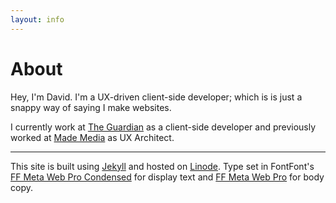 ```yaml
---
layout: info
---
```


# About

Hey, I'm David. I'm a UX-driven client-side developer; which is is just a snappy way of saying I make websites.

I currently work at [The Guardian](http://developers.theguardian.com/) as a client-side developer and previously worked at [Made Media](http://mademedia.co.uk/) as UX Architect.

---

This site is built using [Jekyll](http://jekyllrb.com/) and hosted on [Linode](http://linode.com). Type set in FontFont's [FF Meta Web Pro Condensed](https://typekit.com/fonts/ff-meta-web-pro-condensed) for display text and [FF Meta Web Pro](https://typekit.com/fonts/ff-meta-web-pro) for body copy.
